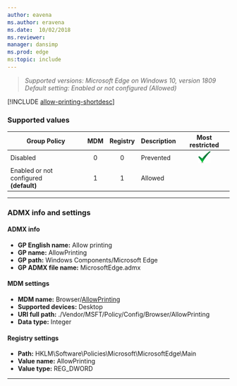 ```yaml
---
author: eavena
ms.author: eravena
ms.date:  10/02/2018
ms.reviewer: 
manager: dansimp
ms.prod: edge
ms:topic: include
---
```


<!-- ## Allow printing   -->
>*Supported versions: Microsoft Edge on Windows 10, version 1809*<br>
>*Default setting:  Enabled or not configured (Allowed)*

[!INCLUDE [allow-printing-shortdesc](../shortdesc/allow-printing-shortdesc.md)]

### Supported values

|Group Policy  |MDM |Registry |Description |Most restricted |
|---|:---:|:---:|---|:---:|
|Disabled |0 |0 |Prevented |![Most restrictive value](../images/check-gn.png) |
|Enabled or not configured<br>**(default)** |1 |1 |Allowed | |
---

### ADMX info and settings

#### ADMX info
- **GP English name:** Allow printing
- **GP name:** AllowPrinting
- **GP path:** Windows Components/Microsoft Edge
- **GP ADMX file name:** MicrosoftEdge.admx

#### MDM settings
- **MDM name:** Browser/[AllowPrinting](https://docs.microsoft.com/windows/client-management/mdm/policy-csp-browser#browser-allowprinting)
- **Supported devices:** Desktop
- **URI full path:** ./Vendor/MSFT/Policy/Config/Browser/AllowPrinting 
- **Data type:** Integer

#### Registry settings
- **Path:** HKLM\\Software\\Policies\\Microsoft\\MicrosoftEdge\\Main 
- **Value name:** AllowPrinting
- **Value type:** REG_DWORD

<hr>
